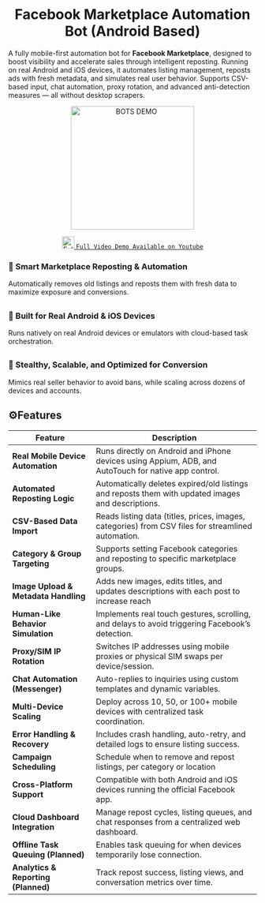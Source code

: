 <h1 align="center">Facebook Marketplace Automation Bot (Android Based)</h1>

A fully mobile-first automation bot for **Facebook Marketplace**, designed to boost visibility and accelerate sales through intelligent reposting. Running on real Android and iOS devices, it automates listing management, reposts ads with fresh metadata, and simulates real user behavior. Supports CSV-based input, chat automation, proxy rotation, and advanced anti-detection measures — all without desktop scrapers.

<p align="center">
  <img
    src="https://github.com/user-attachments/assets/1e6ea788-cba2-4642-b164-5d81b8b0e1ec"
    alt="BOTS DEMO"
    width="250px"
  />
</p>

<div align="center">
  <a href="https://youtu.be/jcUbH5Gkx7c?si=R_vDnf98Wplohd-d">
  <img
    alt="Full Video Demo Available on Youtube"
    width="25px"
    src="https://github.com/user-attachments/assets/c685ef52-2bdd-464c-bd60-cc6e34e8e867"
  />
  <code>Full Video Demo Available on Youtube</code>
</a>
</div>

### 🔁 Smart Marketplace Reposting & Automation
Automatically removes old listings and reposts them with fresh data to maximize exposure and conversions.

##

### 📱 Built for Real Android & iOS Devices
Runs natively on real Android devices or emulators with cloud-based task orchestration.

##

### 🧠 Stealthy, Scalable, and Optimized for Conversion
Mimics real seller behavior to avoid bans, while scaling across dozens of devices and accounts.

## ⚙️Features

| Feature                           | Description                                                                 |
|-----------------------------------|-----------------------------------------------------------------------------|
| **Real Mobile Device Automation**       | Runs directly on Android and iPhone devices using Appium, ADB, and AutoTouch for native app control. |
| **Automated Reposting Logic**    | Automatically deletes expired/old listings and reposts them with updated images and descriptions. |
| **CSV-Based Data Import**    | Reads listing data (titles, prices, images, categories) from CSV files for streamlined automation. |
| **Category & Group Targeting**   | Supports setting Facebook categories and reposting to specific marketplace groups. |
| **Image Upload & Metadata Handling**    | Adds new images, edits titles, and updates descriptions with each post to increase reach |
| **Human-Like Behavior Simulation**    | Implements real touch gestures, scrolling, and delays to avoid triggering Facebook’s detection. |
| **Proxy/SIM IP Rotation**           | Switches IP addresses using mobile proxies or physical SIM swaps per device/session. |
| **Chat Automation (Messenger)**              | Auto-replies to inquiries using custom templates and dynamic variables. |
| **Multi-Device Scaling**     | Deploy across 10, 50, or 100+ mobile devices with centralized task coordination. |
| **Error Handling & Recovery**         | Includes crash handling, auto-retry, and detailed logs to ensure listing success. |
| **Campaign Scheduling**         | Schedule when to remove and repost listings, per category or location |
| **Cross-Platform Support**       | Compatible with both Android and iOS devices running the official Facebook app. |
| **Cloud Dashboard Integration**      | Manage repost cycles, listing queues, and chat responses from a centralized web dashboard. |
| **Offline Task Queuing (Planned)**       | Enables task queuing for when devices temporarily lose connection. |
| **Analytics & Reporting (Planned)**      | Track repost success, listing views, and conversation metrics over time. |
